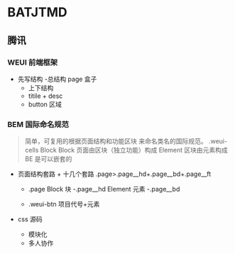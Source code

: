 # BATJTMD

## 腾讯

### WEUI 前端框架

- 先写结构
  -总结构 page 盒子
  - 上下结构
  - titile + desc
  - button 区域

### BEM 国际命名规范

> 简单，可复用的根据页面结构和功能区块 来命名类名的国际规范。
  .weui-cells Block
  Block 页面由区块（独立功能）构成
  Element 区块由元素构成
  BE 是可以嵌套的

- 页面结构套路 + 十几个套路
  .page>.page__hd+.page__bd+.page__ft
  - .page Block 块 
    -.page__hd Element 元素
    -.page__bd 
  

  - .weui-btn
   项目代号+元素

- css 源码
  - 模块化
  - 多人协作